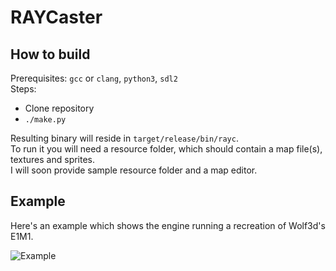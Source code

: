 # RAYCaster

## How to build
Prerequisites: `gcc` or `clang`, `python3`, `sdl2`  
Steps:  
  - Clone repository
  - `./make.py`

Resulting binary will reside in `target/release/bin/rayc`.  
To run it you will need a resource folder, which should contain a map file(s), textures and sprites.  
I will soon provide sample resource folder and a map editor.  

## Example
Here's an example which shows the engine running a recreation of Wolf3d's E1M1.  

![Example](https://github.com/maxrt101/rayc/blob/main/example.png?raw=true)

